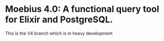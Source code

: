 # Moebius 4.0: A functional query tool for Elixir and PostgreSQL.

This is the V4 branch which is in heavy development
